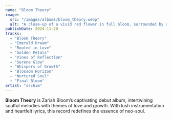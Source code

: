 ```yaml
---
name: "Bloom Theory"
image:
  src: "/images/albums/bloom_theory.webp"
  alt: "A close-up of a vivid red flower in full bloom, surrounded by a lush green background, emphasizing natural elegance and growth."
publishDate: 2024-11-20
tracks:
  - "Bloom Theory"
  - "Emerald Dream"
  - "Rooted in Love"
  - "Golden Petals"
  - "Vines of Reflection"
  - "Serene Glow"
  - "Whispers of Growth"
  - "Blossom Horizon"
  - "Nurtured Soul"
  - "Final Bloom"
artist: "sschim"
---
```


**Bloom Theory** is Zariah Bloom’s captivating debut album, intertwining soulful melodies with themes of love and growth. With lush instrumentation and heartfelt lyrics, this record redefines the essence of neo-soul.

